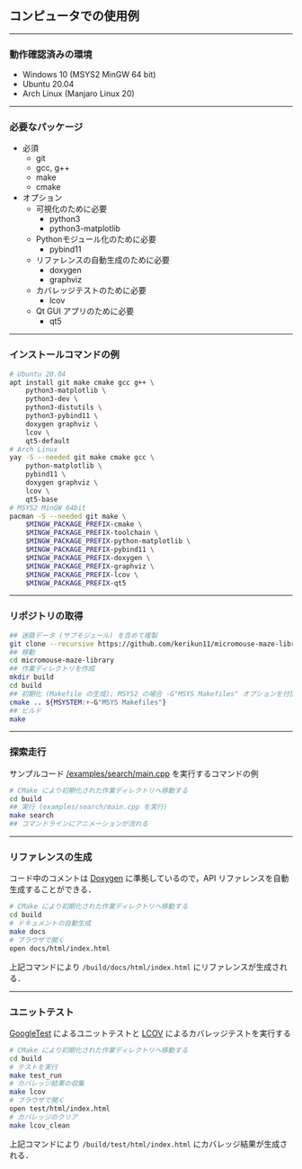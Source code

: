 ## コンピュータでの使用例

--------------------------------------------------------------------------------

### 動作確認済みの環境

- Windows 10 (MSYS2 MinGW 64 bit)
- Ubuntu 20.04
- Arch Linux (Manjaro Linux 20)

--------------------------------------------------------------------------------

### 必要なパッケージ

- 必須
  - git
  - gcc, g++
  - make
  - cmake
- オプション
  - 可視化のために必要
    - python3
    - python3-matplotlib
  - Pythonモジュール化のために必要
    - pybind11
  - リファレンスの自動生成のために必要
    - doxygen
    - graphviz
  - カバレッジテストのために必要
    - lcov
  - Qt GUI アプリのために必要
    - qt5

--------------------------------------------------------------------------------

### インストールコマンドの例

```sh
# Ubuntu 20.04
apt install git make cmake gcc g++ \
    python3-matplotlib \
    python3-dev \
    python3-distutils \
    python3-pybind11 \
    doxygen graphviz \
    lcov \
    qt5-default
# Arch Linux
yay -S --needed git make cmake gcc \
    python-matplotlib \
    pybind11 \
    doxygen graphviz \
    lcov \
    qt5-base
# MSYS2 MinGW 64bit
pacman -S --needed git make \
    $MINGW_PACKAGE_PREFIX-cmake \
    $MINGW_PACKAGE_PREFIX-toolchain \
    $MINGW_PACKAGE_PREFIX-python-matplotlib \
    $MINGW_PACKAGE_PREFIX-pybind11 \
    $MINGW_PACKAGE_PREFIX-doxygen \
    $MINGW_PACKAGE_PREFIX-graphviz \
    $MINGW_PACKAGE_PREFIX-lcov \
    $MINGW_PACKAGE_PREFIX-qt5
```

--------------------------------------------------------------------------------

### リポジトリの取得

```sh
## 迷路データ (サブモジュール) を含めて複製
git clone --recursive https://github.com/kerikun11/micromouse-maze-library.git
## 移動
cd micromouse-maze-library
## 作業ディレクトリを作成
mkdir build
cd build
## 初期化 (Makefile の生成); MSYS2 の場合 -G"MSYS Makefiles" オプションを付加
cmake .. ${MSYSTEM:+-G"MSYS Makefiles"}
## ビルド
make
```

--------------------------------------------------------------------------------

### 探索走行

サンプルコード [/examples/search/main.cpp](/examples/search/main.cpp) を実行するコマンドの例

```sh
# CMake により初期化された作業ディレクトリへ移動する
cd build
## 実行 (examples/search/main.cpp を実行)
make search
## コマンドラインにアニメーションが流れる
```

--------------------------------------------------------------------------------

### リファレンスの生成

コード中のコメントは [Doxygen](http://www.doxygen.jp/) に準拠しているので，API リファレンスを自動生成することができる．

```sh
# CMake により初期化された作業ディレクトリへ移動する
cd build
# ドキュメントの自動生成
make docs
# ブラウザで開く
open docs/html/index.html
```

上記コマンドにより `/build/docs/html/index.html` にリファレンスが生成される．

--------------------------------------------------------------------------------

### ユニットテスト

[GoogleTest](https://github.com/google/googletest) によるユニットテストと [LCOV](https://github.com/linux-test-project/lcov) によるカバレッジテストを実行する

```sh
# CMake により初期化された作業ディレクトリへ移動する
cd build
# テストを実行
make test_run
# カバレッジ結果の収集
make lcov
# ブラウザで開く
open test/html/index.html
# カバレッジのクリア
make lcov_clean
```

上記コマンドにより `/build/test/html/index.html` にカバレッジ結果が生成される．
